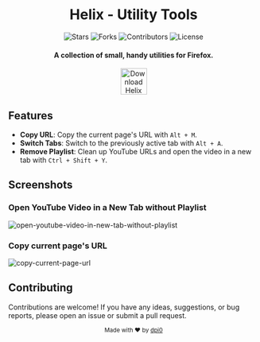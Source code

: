 <div align = "center">

<h1>Helix - Utility Tools</h1>

<p align="center">
  <img src="https://img.shields.io/github/stars/dpi0/helix-firefox?style=flat-square&color=yellow" alt="Stars">
  <img src="https://img.shields.io/github/forks/dpi0/helix-firefox?style=flat-square" alt="Forks">
  <img src="https://img.shields.io/github/contributors/dpi0/helix-firefox?style=flat-square&color=pink" alt="Contributors">
  <img src="https://img.shields.io/github/license/dpi0/helix-firefox?style=flat-square" alt="License">
</p>

<h4>A collection of small, handy utilities for Firefox.</h4>

[<img src="https://labels.tahoe.be/firefox_download_dark.svg" height="53" alt="Download Helix for Firefox">](https://addons.mozilla.org/firefox/addon/helix-utility-tools/)

</div>


## Features

- **Copy URL**: Copy the current page's URL with `Alt + M`.
- **Switch Tabs**: Switch to the previously active tab with `Alt + A`.
- **Remove Playlist**: Clean up YouTube URLs and open the video in a new tab with `Ctrl + Shift + Y`.

## Screenshots

### Open YouTube Video in a New Tab without Playlist

![open-youtube-video-in-new-tab-without-playlist](https://i.ibb.co/yNmgWJ8/F-14-23-33-23-Nov.png)

### Copy current page's URL

![copy-current-page-url](https://i.ibb.co/LJS7vpD/F-14-21-28-23-Nov.png)

## Contributing

Contributions are welcome! If you have any ideas, suggestions, or bug reports, please open an issue or submit a pull request.

<div align="center">
  <sub>Made with ❤️ by <a href="https://github.com/dpi0">dpi0</a></sub>
</div>
